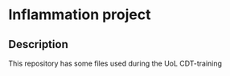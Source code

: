 # Inflammation project

## Description

This repository has some files used during the UoL CDT-training
